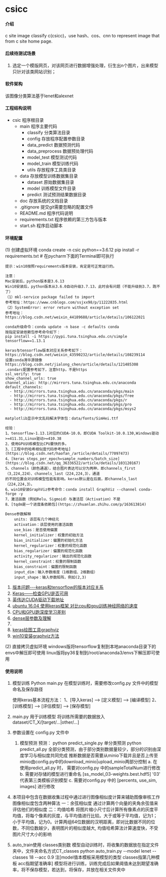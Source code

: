# csicc

#### 介绍
c site image classify c(csicc)，use hash、cos、cnn to represent image that from c site home page.


#### 后续待测试场景
1. 选定一个模版网页，对该网页进行数据增强处理，衍生出n个图片，出来模型只针对该类网站识别；


#### 软件架构
该图像分类算法基于lenet和alexnet


#### 工程结构说明

+ csic 程序根目录
   + main  程序主要代码
       + classify 分类算法目录
       + config  存放程序配置参数目录
       + data_predict 数据预测代码
       + data_preprocess 数据预处理代码
       + model_test 模型测试代码
       + model_train 模型训练代码
       + utils 存放程序工具类目录
   + data  存放模型训练数据集目录
       + dataset  原始数据集目录
       + model 训练模型文件目录
       + predict 测试预测结果数据目录
   + doc 存放系统的文档目录
   - .gitignore 提交git需要忽略的配置文件
   - README.md  程序代码说明
   - requirements.txt  程序依赖的第三方包与版本
   - start.sh  程序启动脚本

#### 环境配置
(1) 创建虚拟环境
    conda create -n csic python==3.6.12
    pip install -r requirements.txt    # 在pycharm下面的Terminal即可执行
    
    提示：win10按照requirements版本安装，肯定是可正常运行的。
    
    注意：
    Mac安装后，python版本是3.6.13
    Win10安装后，python版本从3.6.0自动升级3.7.13，此时会有问题（不能升级到3.7，跑不了）
    （1）mkl-service package failed to import
    参考地址：https://www.cnblogs.com/ssjxx98/p/11222835.html
    （2）SystemError: error return without exception set  
    参考地址：https://blog.csdn.net/weixin_44189688/article/details/106122021

    conda升级命令：conda update -n base -c defaults conda
    按指定安装依赖包参考命令如下：
    pip install -i https://pypi.tuna.tsinghua.edu.cn/simple tensorflow==1.13.1
    
    keras与tensorflow版本对应关系参考如下：
    https://blog.csdn.net/weixin_43590232/article/details/108239114
    设置conda清华源镜像
    https://blog.csdn.net/jialong_chen/article/details/121485308
    .condarc配置参考如下，注意http，不是https
    ssl_verify: true
    show_channel_urls: true
    channel_alias: http://mirrors.tuna.tsinghua.edu.cn/anaconda
    default_channels:
      - http://mirrors.tuna.tsinghua.edu.cn/anaconda/pkgs/main
      - http://mirrors.tuna.tsinghua.edu.cn/anaconda/pkgs/free
      - http://mirrors.tuna.tsinghua.edu.cn/anaconda/pkgs/r
      - http://mirrors.tuna.tsinghua.edu.cn/anaconda/pkgs/pro
      - http://mirrors.tuna.tsinghua.edu.cn/anaconda/pkgs/msys2
      
    matplotlib显示中文乱码解决字体包：data/fonts/SimHei.ttf
    
    经验：
    1、tensorflow-1.13.1对应的CUDA-10.0，即CUDA Toolkit-10.0.130,Windows驱动>=411.31,Linux驱动>=410.38
    2、使用GPU训练模型比CPU要快的多。
    3、[工程中的哈希相似度代码参考地址](https://blog.csdn.net/haofan_/article/details/77097473)
	4、[keras steps_per_epoch=sample_numbers/batch_size](https://blog.csdn.net/qq_36336522/article/details/103120167)
	5、channels（颜色通道），结合图片表达可以分为两种，即channels_first（3,224,224）、channels_last（224,224,3），通道
	的不同位置会对训练模型性能有影响。keras默认是在后面，即channels_last（224,224,3）。
	6、win10安装GraphViz参考命令：conda install GraphViz --channel conda-forge -y
	7、激活函数（例如Relu、Sigmoid）与激活层（Activation）不是
	8、[tqdm是一个进度条依赖包](https://zhuanlan.zhihu.com/p/163613814)
	
	Dense参数解释
	    units: 该层有几个神经元
	    activation：该层使用的激活函数
	    use_bias：是否使用偏置
	    kernel_initializer：权重的初始方法
	    bias_initializer：偏置的初始化方法
	    kernel_regularizer：权重的规范化函数
	    bias_regularizer：偏置的规范化函数
	    activity_regularizer：输出的规范化函数
	    kernel_constraint：权重的限制函数
	    bias_constraint：偏置的限制函数
	    input_dim：输入参数维度（1维数组、2维数组）
	    input_shape：输入参数矩阵，例如(2,3)
    
1. [版本问题---keras和tensorflow的版本对应关系](https://www.cnblogs.com/carle-09/p/11661261.html)
2. [Keras——检查GPU是否可用](https://blog.csdn.net/qq_33182424/article/details/106080243) 
3. [英伟达CUDA驱动下载地址](https://docs.nvidia.com/cuda/cuda-toolkit-release-notes/index.html)  
4. [ubuntu 16.04 使用keras框架 对比cpu和gpu训练神经网络的速度](https://www.likecs.com/show-204281916.html)
5. [CPU和GPU跑深度学习差别](https://www.zhihu.com/question/273812506/answer/2318336356)
6. [dense层参数及理解](https://blog.csdn.net/orDream/article/details/106355491)
7. [](https://blog.csdn.net/nyist_yangguang/article/details/121630044)
7. [keras绘图工具graphviz](https://www.graphviz.org/)
8. [win10安装graphviz方法](https://blog.csdn.net/fuge92/article/details/88371693)
    

(2) 直接拷贝虚拟环境
    windows版将tensorflow复制到本地anaconda目录下的envs中解压即可使用
    linux版将py36复制到/root/anaconda3/envs下解压即可使用
 
 #### 使用说明   
1. 模型训练 
    Python main.py
    在模型训练时，需要修改config.py 文件中的模型命名及保存路径
    
    使用keras基本流程方法：
        1、[导入keras] ——> [定义模型] ——> [编译模型] 
        2、[训练模型] ——> [评估模型] ——> [保存模型]

2. main.py 用于训练模型
    将训练所需要的数据放入dataset/CT_X/[target/...|other/...]
    
3. 参数设置在 config.py 文件中
    
   1. 模型预测
       预测： 
           python predict_single.py 单分类预测
           python predict_all.py 全部分类预测，由于部分类别数据量较少，部分的识别由深度学习与相似度共同完成
               推断数据是否需要从minio下载并且是否上传至minio由config.py中的download_minio|upload_minio两部分控制
       a. 在使用predict_all.py 时， 需要对config.py 中的sampleTotalNum进行修改
       b. 需要对存储的模型进行重命名 [ss_model_03-weights.best.hdf5] '03' 代表第三类模板识别模型
       c. 需要对config.py 中的 [percents, use_sim, images] 进行修改
    
4. 本项目中包含在数据收集过程中通过进行图像相似度计算来辅助图像审核工作
    图像相似度包含两种算法
        一：余弦相似度
            通过计算两个向量的夹角余弦值来评估他们的相似度
        二：均值哈希
            将图片缩小尺寸后计算所有像素点的灰度平均值，将每个像素的灰度，与平均值进行比较。大于或等于平均值，记为1；
            小于平均值，记为0。计算两组64位数据的汉明距离，即对比数据不同的位数，不同位数越少，表明图片的相似度越大,
            均值哈希算法计算速度快，不受图片尺寸大小的影响

5. auto_train使用 classes类别数
    模型自动训练时，将收集的数据放在指定文件夹中，文件夹命名方式CT_classes
    python auto_train.py --model lenet --classes 18 --acc 0.9 注[model值本模板采用模型的类型 classes指第几种模板 acc指期望准确率]
    模型将进行训练，训练完成后如果阈值未达到期望准确率，将不保存模型，若达到，将保存，并放在相关文件夹中
